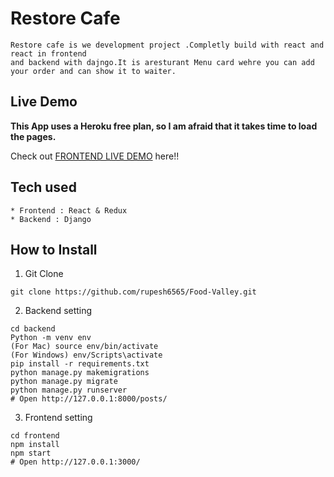 # Restore Cafe

```
Restore cafe is we development project .Completly build with react and react in frontend 
and backend with dajngo.It is aresturant Menu card wehre you can add your order and can show it to waiter.
```

## Live Demo

**This App uses a Heroku free plan, so I am afraid that it takes time to load the pages.**

Check out [FRONTEND LIVE DEMO](https://restore-cafe-jae-frontend.herokuapp.com/) here!!


## Tech used

```
* Frontend : React & Redux
* Backend : Django
```

## How to Install

1. Git Clone

```
git clone https://github.com/rupesh6565/Food-Valley.git
```

2. Backend setting

```
cd backend
Python -m venv env
(For Mac) source env/bin/activate
(For Windows) env/Scripts\activate
pip install -r requirements.txt
python manage.py makemigrations
python manage.py migrate
python manage.py runserver
# Open http://127.0.0.1:8000/posts/
```


3. Frontend setting


```
cd frontend
npm install
npm start
# Open http://127.0.0.1:3000/
```

